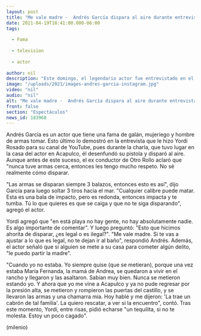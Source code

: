 ```yaml
---
layout: post
title: "Me vale madre -  Andrés García dispara al aire durante entrevista con Yordi Rosado"
date: 2021-04-19T18:41:00.000-06:00
tags:
  
  - Fama
  
  - television
  
  - actor
  
author: nil
description: "Este domingo, el legendario actor fue entrevistado en el programa en YouTube de Yordi Rosado. "
image: "/uploads/2021/images-andres-garcia-instagram.jpg"
video: "nil"
audio: "nil"
alt: "Me vale madre -  Andrés García dispara al aire durante entrevista con Yordi Rosado"
front: false
section: "Espectáculos"
news_id: 183968
---
```


Andrés García es un actor que tiene una fama de galán, mujeriego y hombre de armas tomar. Esto último lo demostró en la entrevista que le hizo Yordi Rosado para su canal de YouTube, pues durante la charla, que tuvo lugar en la casa del actor en Acapulco, él desenfundó su pistola y disparó al aire. Aunque antes de este suceso, el ex conductor de Otro Rollo aclaró que "nunca tuve armas cerca, entonces les tengo mucho respeto. No sé realmente cómo disparar.

"Las armas se disparan siempre 3 balazos, entonces esto es así", dijo García para luego soltar 3 tiros hacia el mar. "Cualquier calibre puede matar. Esta es una bala de impacto, pero es redonda, entonces impacta y te tumba. Tú lo que quieres es que se caiga y que no te siga disparando", agregó el actor.

Yordi agregó que "en está playa no hay gente, no hay absolutamente nadie. Es algo importante de comentar". Y luego preguntó: "Esto que hicimos ahorita de disparar, ¿es legal o es ilegal?". "Me vale madre. Si te vas a ajustar a lo que es legal, no te dejan ir al baño", respondió Andrés. Además, el actor señaló que si alguien se mete a su casa para cometer algún delito, "le puedo partir la madre". 

"Cuando yo no estaba. Yo siempre quise (que se metieran), porque una vez estaba María Fernanda, la mamá de Andrea, se quedaron a vivir en el rancho y llegaron y las asaltaron. Sabían muy bien. Nunca se metieron estando yo. Y ahora que yo me vine a Acapulco y ya no pude regresar por la presión alta, se metieron y rompieron las puertas del castillo, y se llevaron las armas y una chamarra mía. Hoy hablé y me dijeron: 'La trae un cabrón de tal familia'. La quiero rescatar, a ver si la encuentro", contó. Tras este momento, Yordi, entre risas, pidió echarse "un tequilita, si no te molesta. Estoy un poco cagado".

(milenio)
